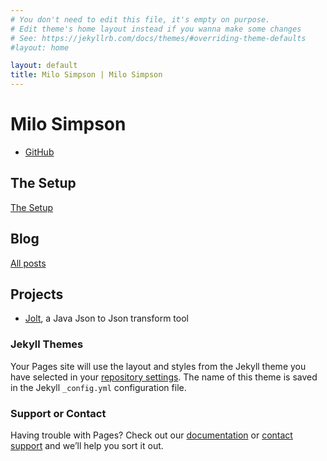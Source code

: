 ```yaml
---
# You don't need to edit this file, it's empty on purpose.
# Edit theme's home layout instead if you wanna make some changes
# See: https://jekyllrb.com/docs/themes/#overriding-theme-defaults
#layout: home

layout: default
title: Milo Simpson | Milo Simpson
---
```


# Milo Simpson

- [GitHub](https://github.com/milosimpson)

## The Setup

[The Setup](/theSetup.html)

## Blog

[All posts](/blog.html)


## Projects

- [Jolt](https://github.com/bazaarvoice/jolt), a Java Json to Json transform tool


### Jekyll Themes

Your Pages site will use the layout and styles from the Jekyll theme you have selected in your [repository settings](https://github.com/milosimpson/milosimpson.github.io/settings). The name of this theme is saved in the Jekyll `_config.yml` configuration file.

### Support or Contact

Having trouble with Pages? Check out our [documentation](https://help.github.com/categories/github-pages-basics/) or [contact support](https://github.com/contact) and we’ll help you sort it out.
